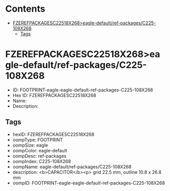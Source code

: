 



Contents
========

* [FZEREFPACKAGESC22518X268>eagle-default/ref-packages/C225-108X268](#fzerefpackagesc22518x268eagle-defaultref-packagesc225-108x268)
	* [Tags](#tags)

# FZEREFPACKAGESC22518X268>eagle-default/ref-packages/C225-108X268

- ID: FOOTPRINT-eagle-eagle-default-ref-packages-C225-108X268
- Hex ID: FZEREFPACKAGESC22518X268
- Name: 
- Description: 

## Tags

- hexID: FZEREFPACKAGESC22518X268
- oompType: FOOTPRINT
- oompSize: eagle
- oompColor: eagle-default
- oompDesc: ref-packages
- oompIndex: C225-108X268
- oompName: eagle-default/ref-packages/C225-108X268
- description: &lt;b&gt;CAPACITOR&lt;/b&gt;&lt;p&gt;&#xD;
grid 22.5 mm, outline 10.8 x 26.8 mm
- oompID: FOOTPRINT-eagle-eagle-default-ref-packages-C225-108X268
